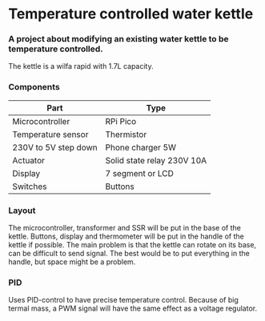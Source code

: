 # Temperature controlled water kettle

### A project about modifying an existing water kettle to be temperature controlled.
The kettle is a wilfa rapid with 1.7L capacity.

### Components
| Part                 | Type                       |
|----------------------|----------------------------|
| Microcontroller      | RPi Pico                   |
| Temperature sensor   | Thermistor                 |
| 230V to 5V step down | Phone charger 5W           |
| Actuator             | Solid state relay 230V 10A |
| Display              | 7 segment or LCD           |
| Switches             | Buttons                    |

### Layout
The microcontroller, transformer and SSR will be put in the base of the kettle. Buttons, display and thermometer will be put in the handle of the kettle if possible. The main problem is that the kettle can rotate on its base, can be difficult to send signal. The best would be to put everything in the handle, but space might be a problem. 

### PID
Uses PID-control to have precise temperature control.
Because of big termal mass, a PWM signal will have the same effect as a voltage regulator. 


